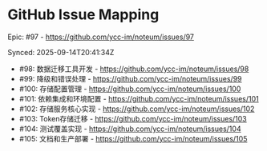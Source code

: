 # GitHub Issue Mapping

Epic: #97 - https://github.com/ycc-im/noteum/issues/97

Synced: 2025-09-14T20:41:34Z
- #98: 数据迁移工具开发 - https://github.com/ycc-im/noteum/issues/98
- #99: 降级和错误处理 - https://github.com/ycc-im/noteum/issues/99
- #100: 存储配置管理 - https://github.com/ycc-im/noteum/issues/100
- #101: 依赖集成和环境配置 - https://github.com/ycc-im/noteum/issues/101
- #102: 存储服务核心实现 - https://github.com/ycc-im/noteum/issues/102
- #103: Token存储迁移 - https://github.com/ycc-im/noteum/issues/103
- #104: 测试覆盖实现 - https://github.com/ycc-im/noteum/issues/104
- #105: 文档和生产部署 - https://github.com/ycc-im/noteum/issues/105

